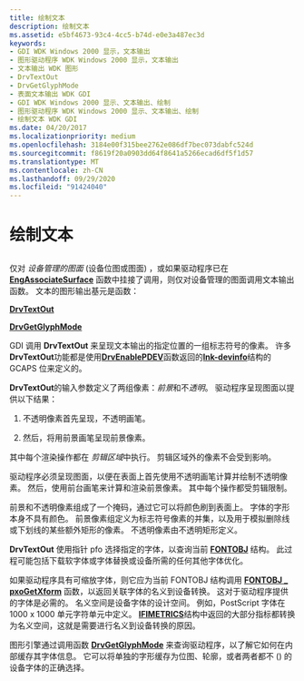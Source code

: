 ```yaml
---
title: 绘制文本
description: 绘制文本
ms.assetid: e5bf4673-93c4-4cc5-b74d-e0e3a487ec3d
keywords:
- GDI WDK Windows 2000 显示，文本输出
- 图形驱动程序 WDK Windows 2000 显示，文本输出
- 文本输出 WDK 图形
- DrvTextOut
- DrvGetGlyphMode
- 表面文本输出 WDK GDI
- GDI WDK Windows 2000 显示、文本输出、绘制
- 图形驱动程序 WDK Windows 2000 显示、文本输出、绘制
- 绘制文本 WDK GDI
ms.date: 04/20/2017
ms.localizationpriority: medium
ms.openlocfilehash: 3184e00f315bee2762e086df7bec073dabfc524d
ms.sourcegitcommit: f8619f20a0903dd64f8641a5266ecad6df5f1d57
ms.translationtype: MT
ms.contentlocale: zh-CN
ms.lasthandoff: 09/29/2020
ms.locfileid: "91424040"
---
```

# <a name="drawing-text"></a>绘制文本


## <span id="ddk_drawing_text_gg"></span><span id="DDK_DRAWING_TEXT_GG"></span>


仅对 *设备管理的图面* (设备位图或图面) ，或如果驱动程序已在 [**EngAssociateSurface**](/windows/win32/api/winddi/nf-winddi-engassociatesurface) 函数中挂接了调用，则仅对设备管理的图面调用文本输出函数。 文本的图形输出基元是函数：

[**DrvTextOut**](/windows/win32/api/winddi/nf-winddi-drvtextout)

[**DrvGetGlyphMode**](/windows/win32/api/winddi/nf-winddi-drvgetglyphmode)

GDI 调用 **DrvTextOut** 来呈现文本输出的指定位置的一组标志符号的像素。 许多**DrvTextOut**功能都是使用[**DrvEnablePDEV**](/windows/win32/api/winddi/nf-winddi-drvenablepdev)函数返回的[**lnk-devinfo**](/windows/win32/api/winddi/ns-winddi-tagdevinfo)结构的 GCAPS 位来定义的。

**DrvTextOut**的输入参数定义了两组像素：*前景*和不*透明*。 驱动程序呈现图面以提供以下结果：

1.  不透明像素首先呈现，不透明画笔。

2.  然后，将用前景画笔呈现前景像素。

其中每个渲染操作都在 *剪辑区域*中执行。 剪辑区域外的像素不会受到影响。

驱动程序必须呈现图面，以便在表面上首先使用不透明画笔计算并绘制不透明像素。 然后，使用前台画笔来计算和渲染前景像素。 其中每个操作都受剪辑限制。

前景和不透明像素组成了一个掩码，通过它可以将颜色刷到表面上。 字体的字形本身不具有颜色。 前景像素组定义为标志符号像素的并集，以及用于模拟删除线或下划线的某些额外矩形的像素。 不透明像素由不透明矩形定义。

**DrvTextOut** 使用指针 pfo 选择指定的字体，以查询当前 [**FONTOBJ**](/windows/win32/api/winddi/ns-winddi-fontobj) 结构。 此过程可能包括下载软字体或字体替换或设备所需的任何其他字体优化。

如果驱动程序具有可缩放字体，则它应为当前 FONTOBJ 结构调用 [**FONTOBJ \_ pxoGetXform**](/windows/win32/api/winddi/nf-winddi-fontobj_pxogetxform) 函数，以返回关联字体的名义到设备转换。 这对于驱动程序提供的字体是必需的。 名义空间是设备字体的设计空间。 例如，PostScript 字体在 1000 x 1000 单元字符单元中定义。 [**IFIMETRICS**](/windows/win32/api/winddi/ns-winddi-ifimetrics)结构中返回的大部分指标都转换为名义空间，这就是需要进行名义到设备转换的原因。

图形引擎通过调用函数 [**DrvGetGlyphMode**](/windows/win32/api/winddi/nf-winddi-drvgetglyphmode) 来查询驱动程序，以了解它如何在内部缓存其字体信息。 它可以将单独的字形缓存为位图、轮廓，或者两者都不 () 的设备字体的正确选择。

 

